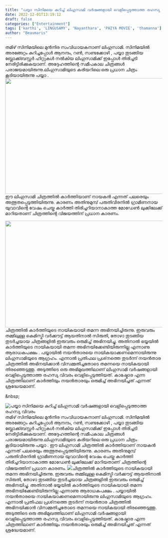 ```yaml
---
title: "പയ്യാ സിനിമയെ കുറിച്ച് ലിംഗുസാമി വർഷങ്ങളായി വെളിപ്പെടുത്താത്ത രഹസ്യ വിവരം"
date: 2022-12-01T13:19:12
draft: false
categories: ["Entertainment"]
tags: ['karthi', 'LINGUSAMY', 'Nayanthara', 'PAIYA MOVIE', 'thamanna']
author: "Beaumaris"
---
```


തമിഴ് സിനിമയിലെ മുൻനിര സംവിധായകനാണ് ലിംഗുസാമി. സിനിമയിൽ അരങ്ങേറ്റം കുറിച്ചപ്പോൾ ആനന്ദം, റൺ, സണ്ടക്കോഴി , പയ്യാ തുടങ്ങിയ ബ്ലോക്ക്ബസ്റ്റർ ഹിറ്റുകൾ നൽകിയ ലിംഗുസാമിക്ക് ഇപ്പോൾ തിരിച്ചടി നേരിട്ടിരിക്കുകയാണ്. അദ്ദേഹത്തിന്റെ സമീപകാല ചിത്രങ്ങൾ പരാജയമായിരുന്നു.ലിംഗുസാമിയുടെ കരിയറിലെ ഒരു പ്രധാന ചിത്രം കൂടിയായിരുന്നു പയ്യാ . <img class="wp-image-364590 aligncenter" src="https://cdn.boolokam.com/articles/2022/12/666-300x200.webp" alt="" width="557" height="371" />ഈ ലിംഗുസാമി ചിത്രത്തിൽ കാർത്തിയാണ് നായകൻ എന്നത് പലരെയും അത്ഭുതപ്പെടുത്തിയിരുന്നു. കാരണം അതിനുമുമ്പ് പരുതിവീരനിൽ ഗ്രാമീണനായ യുവാവിന്റെ വേഷം ചെയ്ത കാർത്തി തിരിച്ചറിയാനാകാത്ത മോഡേൺ ലുക്കിലേക്ക് മാറിയതാണ് ചിത്രത്തിന്റെ വിജയത്തിന് പ്രധാന കാരണം.

<img class="wp-image-364589 aligncenter" src="https://cdn.boolokam.com/articles/2022/12/DWWWW-300x157.jpg" alt="" width="654" height="342" />ചിത്രത്തിൽ കാർത്തിയുടെ നായികയായി തമന്ന അഭിനയിച്ചിരുന്നു. ഇരുവരും തമ്മിലുള്ള കെമിസ്ട്രി വർക്കൗട്ട് ആയതിനാൽ സിരുതി, തോഴാ തുടങ്ങിയ തുടർച്ചയായ ചിത്രങ്ങളിൽ ഇരുവരും ഒരുമിച്ച് അഭിനയിച്ചു. അതിനാൽ ഭയ്യയിൽ കാർത്തിയുടെ നായികയായി തമന്ന അഭിനയിക്കേണ്ടിയിരുന്നില്ല എന്നാണു ആരാധകപക്ഷം . പയ്യായിൽ നയൻതാരയെ നായികയാക്കണമെന്നായിരുന്നു ലിംഗുസാമിയുടെ ആഗ്രഹം. എന്നാൽ പ്രതിഫല പ്രശ്‌നത്തെ തുടർന്ന് നയൻതാര ചിത്രത്തിൽ അഭിനയിക്കാൻ വിസമ്മതിച്ചതോടെ തമന്നയെ നായികയായി തിരഞ്ഞെടുത്തു. അടുത്തിടെ ഒരു അഭിമുഖത്തിലാണ് ലിംഗുസാമി വർഷങ്ങളായി വെളിപ്പെടുത്താത്ത രഹസ്യ വിവരം വെളിപ്പെടുത്തിയത്. കാഷ്മോര എന്ന ചിത്രത്തിലാണ് കാർത്തിയും നയൻതാരയും ഒരുമിച്ച് അഭിനയിച്ചത് എന്നത് ശ്രദ്ധേയമാണ്.

&amp;nbsp;


![പയ്യാ സിനിമയെ കുറിച്ച് ലിംഗുസാമി വർഷങ്ങളായി വെളിപ്പെടുത്താത്ത രഹസ്യ വിവരം](https://cdn.boolokam.com/articles/2022/12/666-300x200.webp)തമിഴ് സിനിമയിലെ മുൻനിര സംവിധായകനാണ് ലിംഗുസാമി. സിനിമയിൽ അരങ്ങേറ്റം കുറിച്ചപ്പോൾ ആനന്ദം, റൺ, സണ്ടക്കോഴി , പയ്യാ തുടങ്ങിയ ബ്ലോക്ക്ബസ്റ്റർ ഹിറ്റുകൾ നൽകിയ ലിംഗുസാമിക്ക് ഇപ്പോൾ തിരിച്ചടി നേരിട്ടിരിക്കുകയാണ്. അദ്ദേഹത്തിന്റെ സമീപകാല ചിത്രങ്ങൾ പരാജയമായിരുന്നു.ലിംഗുസാമിയുടെ കരിയറിലെ ഒരു പ്രധാന ചിത്രം കൂടിയായിരുന്നു പയ്യാ . ഈ ലിംഗുസാമി ചിത്രത്തിൽ കാർത്തിയാണ് നായകൻ എന്നത് പലരെയും അത്ഭുതപ്പെടുത്തിയിരുന്നു. കാരണം അതിനുമുമ്പ് പരുതിവീരനിൽ ഗ്രാമീണനായ യുവാവിന്റെ വേഷം ചെയ്ത കാർത്തി തിരിച്ചറിയാനാകാത്ത മോഡേൺ ലുക്കിലേക്ക് മാറിയതാണ് ചിത്രത്തിന്റെ വിജയത്തിന് പ്രധാന കാരണം. ![](https://cdn.boolokam.com/articles/2022/12/DWWWW-300x157.jpg)ചിത്രത്തിൽ കാർത്തിയുടെ നായികയായി തമന്ന അഭിനയിച്ചിരുന്നു. ഇരുവരും തമ്മിലുള്ള കെമിസ്ട്രി വർക്കൗട്ട് ആയതിനാൽ സിരുതി, തോഴാ തുടങ്ങിയ തുടർച്ചയായ ചിത്രങ്ങളിൽ ഇരുവരും ഒരുമിച്ച് അഭിനയിച്ചു. അതിനാൽ ഭയ്യയിൽ കാർത്തിയുടെ നായികയായി തമന്ന അഭിനയിക്കേണ്ടിയിരുന്നില്ല എന്നാണു ആരാധകപക്ഷം . പയ്യായിൽ നയൻതാരയെ നായികയാക്കണമെന്നായിരുന്നു ലിംഗുസാമിയുടെ ആഗ്രഹം. എന്നാൽ പ്രതിഫല പ്രശ്‌നത്തെ തുടർന്ന് നയൻതാര ചിത്രത്തിൽ അഭിനയിക്കാൻ വിസമ്മതിച്ചതോടെ തമന്നയെ നായികയായി തിരഞ്ഞെടുത്തു. അടുത്തിടെ ഒരു അഭിമുഖത്തിലാണ് ലിംഗുസാമി വർഷങ്ങളായി വെളിപ്പെടുത്താത്ത രഹസ്യ വിവരം വെളിപ്പെടുത്തിയത്. കാഷ്മോര എന്ന ചിത്രത്തിലാണ് കാർത്തിയും നയൻതാരയും ഒരുമിച്ച് അഭിനയിച്ചത് എന്നത് ശ്രദ്ധേയമാണ്. &nbsp;
